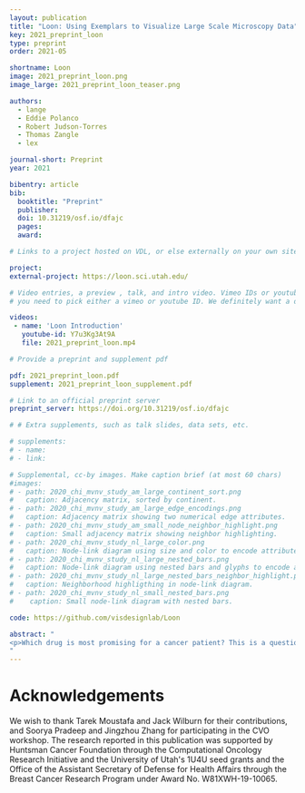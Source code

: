 ```yaml
---
layout: publication
title: "Loon: Using Exemplars to Visualize Large Scale Microscopy Data"
key: 2021_preprint_loon
type: preprint
order: 2021-05

shortname: Loon
image: 2021_preprint_loon.png
image_large: 2021_preprint_loon_teaser.png

authors:
  - lange
  - Eddie Polanco
  - Robert Judson-Torres
  - Thomas Zangle
  - lex

journal-short: Preprint
year: 2021

bibentry: article
bib:
  booktitle: "Preprint"
  publisher:
  doi: 10.31219/osf.io/dfajc
  pages:
  award:

# Links to a project hosted on VDL, or else externally on your own site

project:
external-project: https://loon.sci.utah.edu/

# Video entries, a preview , talk, and intro video. Vimeo IDs or youtube IDs are supported
# you need to pick either a vimeo or youtube ID. We definitely want a downloadable video too.

videos:
 - name: 'Loon Introduction'
   youtube-id: Y7u3Kg3At9A
   file: 2021_preprint_loon.mp4

# Provide a preprint and supplement pdf

pdf: 2021_preprint_loon.pdf
supplement: 2021_preprint_loon_supplement.pdf

# Link to an official preprint server
preprint_server: https://doi.org/10.31219/osf.io/dfajc

# # Extra supplements, such as talk slides, data sets, etc.

# supplements:
# - name:
# - link:

# Supplemental, cc-by images. Make caption brief (at most 60 chars)
#images:
# - path: 2020_chi_mvnv_study_am_large_continent_sort.png
#   caption: Adjacency matrix, sorted by continent.
# - path: 2020_chi_mvnv_study_am_large_edge_encodings.png
#   caption: Adjacency matrix showing two numerical edge attributes.
# - path: 2020_chi_mvnv_study_am_small_node_neighbor_highlight.png
#   caption: Small adjacency matrix showing neighbor highlighting.
# - path: 2020_chi_mvnv_study_nl_large_color.png
#   caption: Node-link diagram using size and color to encode attributes.
# - path: 2020_chi_mvnv_study_nl_large_nested_bars.png
#   caption: Node-link diagram using nested bars and glyphs to encode attributes.
# - path: 2020_chi_mvnv_study_nl_large_nested_bars_neighbor_highlight.png
#   caption: Neighborhood highligthing in node-link diagram.
# - path: 2020_chi_mvnv_study_nl_small_nested_bars.png
#    caption: Small node-link diagram with nested bars.

code: https://github.com/visdesignlab/Loon

abstract: "
<p>Which drug is most promising for a cancer patient? This is a question a new microscopy-based approach for measuring the mass of individual cancer cells treated with different drugs promises to answer in only a few hours. However, the analysis pipeline for extracting data from these images is still far from complete automation: human intervention is necessary for quality control for preprocessing steps such as segmentation, to adjust filters, and remove noise, and for the analysis of the result. To address this workflow, we developed Loon, a visualization tool for analyzing drug screening data based on quantitative phase microscopy imaging. Loon visualizes both, derived data such as growth rates, and imaging data. Since the images are collected automatically at a large scale, manual inspection of images and segmentations is infeasible. However, reviewing representative samples of cells is essential, both for quality control and for data analysis. We introduce a new approach of choosing and visualizing representative exemplar cells that retain a close connection to the low-level data. By tightly integrating the derived data visualization capabilities with the novel exemplar visualization and providing selection and filtering capabilities, Loon is well suited for making decisions about which drugs are suitable for a specific patient.</p>
"
---
```


# Acknowledgements

We wish to thank Tarek Moustafa and Jack Wilburn for their contributions, and Soorya Pradeep and Jingzhou Zhang for participating in the CVO workshop. The research reported in this publication was supported by Huntsman Cancer Foundation through the Computational Oncology Research Initiative and the University of Utah's 1U4U seed grants and the Office of the Assistant Secretary of Defense for Health Affairs through the Breast Cancer Research Program under Award No. W81XWH-19-10065.
